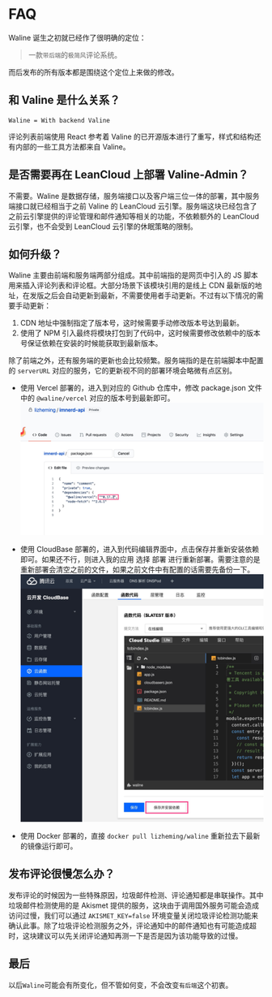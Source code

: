 # FAQ

Waline 诞生之初就已经作了很明确的定位：

> 一款`带后端`的`极简风`评论系统。

而后发布的所有版本都是围绕这个定位上来做的修改。

## 和 Valine 是什么关系？

```
Waline = With backend Valine
```

评论列表前端使用 React 参考着 Valine 的已开源版本进行了重写，样式和结构还有内部的一些工具方法都来自 Valine。

## 是否需要再在 LeanCloud 上部署 Valine-Admin？

不需要。Waline 是数据存储，服务端接口以及客户端三位一体的部署，其中服务端接口就已经相当于之前 Valine 的 LeanCloud 云引擎。服务端这块已经包含了之前云引擎提供的评论管理和邮件通知等相关的功能，不依赖额外的 LeanCloud 云引擎，也不会受到 LeanCloud 云引擎的休眠策略的限制。

## 如何升级？

Waline 主要由前端和服务端两部分组成。其中前端指的是网页中引入的 JS 脚本用来插入评论列表和评论框。大部分场景下该模块引用的是线上 CDN 最新版的地址，在发版之后会自动更新到最新，不需要使用者手动更新。不过有以下情况的需要手动更新：

1. CDN 地址中强制指定了版本号，这时候需要手动修改版本号达到最新。
2. 使用了 NPM 引入最终将模块打包到了代码中，这时候需要修改依赖中的版本号保证依赖在安装的时候能获取到最新版本。

除了前端之外，还有服务端的更新也会比较频繁。服务端指的是在前端脚本中配置的 `serverURL` 对应的服务，它的更新视不同的部署环境会略微有点区别。

- 使用 Vercel 部署的，进入到对应的 Github 仓库中，修改 package.json 文件中的 `@waline/vercel` 对应的版本号到最新即可。
  ![](../assets/doc/vercel-update.png)

- 使用 CloudBase 部署的，进入到代码编辑界面中，点击<kbd>保存并重新安装依赖</kbd>即可。如果还不行，则进入<kbd>我的应用</kbd> 选择 <kbd>部署</kbd> 进行重新部署。需要注意的是重新部署会清空之前的文件，如果之前文件中有配置的话需要先备份一下。
  ![](../assets/doc/cloudbase-update.jpg)

- 使用 Docker 部署的，直接 `docker pull lizheming/waline` 重新拉去下最新的镜像运行即可。

## 发布评论很慢怎么办？

发布评论的时候因为一些特殊原因，垃圾邮件检测、评论通知都是串联操作。其中垃圾邮件检测使用的是 Akismet 提供的服务，这块由于调用国外服务可能会造成访问过慢，我们可以通过 `AKISMET_KEY=false` 环境变量关闭垃圾评论检测功能来确认此事。除了垃圾评论检测服务之外，评论通知中的邮件通知也有可能造成超时，这块建议可以先关闭评论通知再测一下是否是因为该功能导致的过慢。
## 最后

以后`Waline`可能会有所变化，但不管如何变，不会改变`有后端`这个初衷。
